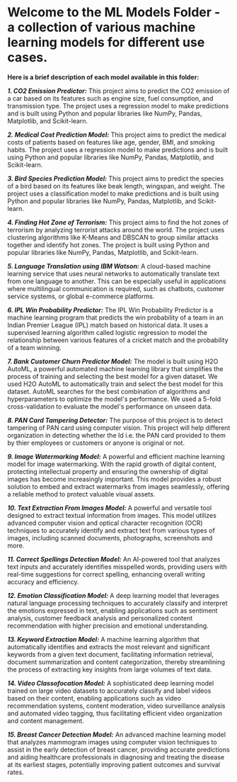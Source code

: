 # Welcome to the ML Models Folder - a collection of various machine learning models for different use cases.

**Here is a brief description of each model available in this folder:**

**_1. CO2 Emission Predictor:_**
This project aims to predict the CO2 emission of a car based on its features such as engine size, fuel consumption, and transmission type. The project uses a regression model to make predictions and is built using Python and popular libraries like NumPy, Pandas, Matplotlib, and Scikit-learn.

**_2. Medical Cost Prediction Model:_**
This project aims to predict the medical costs of patients based on features like age, gender, BMI, and smoking habits. The project uses a regression model to make predictions and is built using Python and popular libraries like NumPy, Pandas, Matplotlib, and Scikit-learn.

**_3. Bird Species Prediction Model:_**
This project aims to predict the species of a bird based on its features like beak length, wingspan, and weight. The project uses a classification model to make predictions and is built using Python and popular libraries like NumPy, Pandas, Matplotlib, and Scikit-learn.

**_4. Finding Hot Zone of Terrorism:_**
This project aims to find the hot zones of terrorism by analyzing terrorist attacks around the world. The project uses clustering algorithms like K-Means and DBSCAN to group similar attacks together and identify hot zones. The project is built using Python and popular libraries like NumPy, Pandas, Matplotlib, and Scikit-learn.

**_5. Language Translation using IBM Watson:_**
A cloud-based machine learning service that uses neural networks to automatically translate text from one language to another. This can be especially useful in applications where multilingual communication is required, such as chatbots, customer service systems, or global e-commerce platforms.

**_6. IPL Win Probability Predictor:_**
The IPL Win Probability Predictor is a machine learning program that predicts the win probability of a team in an Indian Premier League (IPL) match based on historical data. It uses a supervised learning algorithm called logistic regression to model the relationship between various features of a cricket match and the probability of a team winning.

**_7. Bank Customer Churn Predictor Model:_**
The model is built using H2O AutoML, a powerful automated machine learning library that simplifies the process of training and selecting the best model for a given dataset. We used H2O AutoML to automatically train and select the best model for this dataset. AutoML searches for the best combination of algorithms and hyperparameters to optimize the model's performance. We used a 5-fold cross-validation to evaluate the model's performance on unseen data.

**_8. PAN Card Tampering Detector:_**
The purpose of this project is to detect tampering of PAN card using computer vision. This project will help different organization in detecting whether the Id i.e. the PAN card provided to them by thier employees or customers or anyone is original or not.

**_9. Image Watermarking Model:_**
A powerful and efficient machine learning model for image watermarking. With the rapid growth of digital content, protecting intellectual property and ensuring the ownership of digital images has become increasingly important. This model provides a robust solution to embed and extract watermarks from images seamlessly, offering a reliable method to protect valuable visual assets.

**_10. Text Extraction From Images Model:_**
A powerful and versatile tool designed to extract textual information from images. This model utilizes advanced computer vision and optical character recognition (OCR) techniques to accurately identify and extract text from various types of images, including scanned documents, photographs, screenshots and more.

**_11. Correct Spellings Detection Model:_**
 An AI-powered tool that analyzes text inputs and accurately identifies misspelled words, providing users with real-time suggestions for correct spelling, enhancing overall writing accuracy and efficiency.

**_12. Emotion Classification Model:_**
A deep learning model that leverages natural language processing techniques to accurately classify and interpret the emotions expressed in text, enabling applications such as sentiment analysis, customer feedback analysis and personalized content recommendation with higher precision and emotional understanding.

**_13. Keyword Extraction Model:_**
A machine learning algorithm that automatically identifies and extracts the most relevant and significant keywords from a given text document, facilitating information retrieval, document summarization and content categorization, thereby streamlining the process of extracting key insights from large volumes of text data.

**_14. Video Classofocation Model:_**
A sophisticated deep learning model trained on large video datasets to accurately classify and label videos based on their content, enabling applications such as video recommendation systems, content moderation, video surveillance analysis and automated video tagging, thus facilitating efficient video organization and content management.

**_15. Breast Cancer Detection Model:_**
An advanced machine learning model that analyzes mammogram images using computer vision techniques to assist in the early detection of breast cancer, providing accurate predictions and aiding healthcare professionals in diagnosing and treating the disease at its earliest stages, potentially improving patient outcomes and survival rates.
